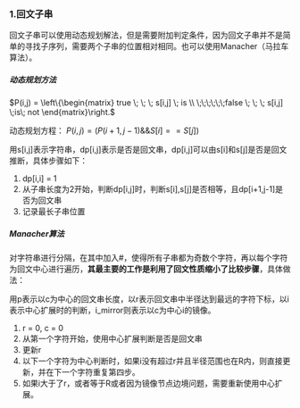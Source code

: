 ### 1.回文子串
回文子串可以使用动态规划解法，但是需要附加判定条件，因为回文子串并不是简单的寻找子序列，需要两个子串的位置相对相同。也可以使用Manacher（马拉车算法）。

##### 动态规划方法
$P(i,j) = \left\{\begin{matrix}
true \; \; \; s[i,j] \; is \\
\;\;\;\;\;\;false \; \; \; s[i,j] \;is\; not
\end{matrix}\right.$

动态规划方程： $P(i,j) = (P(i+1,j-1)  \&\& S[i] == S[j])$

用s[i,j]表示字符串，dp[i,j]表示是否是回文串，dp[i,j]可以由s[i]和s[j]是否是回文推断，具体步骤如下：
1. dp[i,i] = 1
2. 从子串长度为2开始，判断dp[i,j]时，判断s[i],s[j]是否相等，且dp[i+1,j-1]是否为回文串
3. 记录最长子串位置

##### Manacher算法
对字符串进行分隔，在其中加入#，使得所有子串都为奇数个字符，再以每个字符为回文中心进行遍历，**其最主要的工作是利用了回文性质缩小了比较步骤**，具体做法：

用p表示以c为中心的回文串长度，以r表示回文串中半径达到最远的字符下标，以i表示中心扩展时的判断，i_mirror则表示以c为中心i的镜像。
1. r = 0, c = 0
2. 从第一个字符开始，使用中心扩展判断是否是回文串
3. 更新r
4. 以下一个字符为中心判断时，如果i没有超过r并且半径范围也在R内，则直接更新，并在下一个字符重复第四步。
5. 如果i大于了r，或者等于R或者因为镜像节点边境问题，需要重新使用中心扩展。
